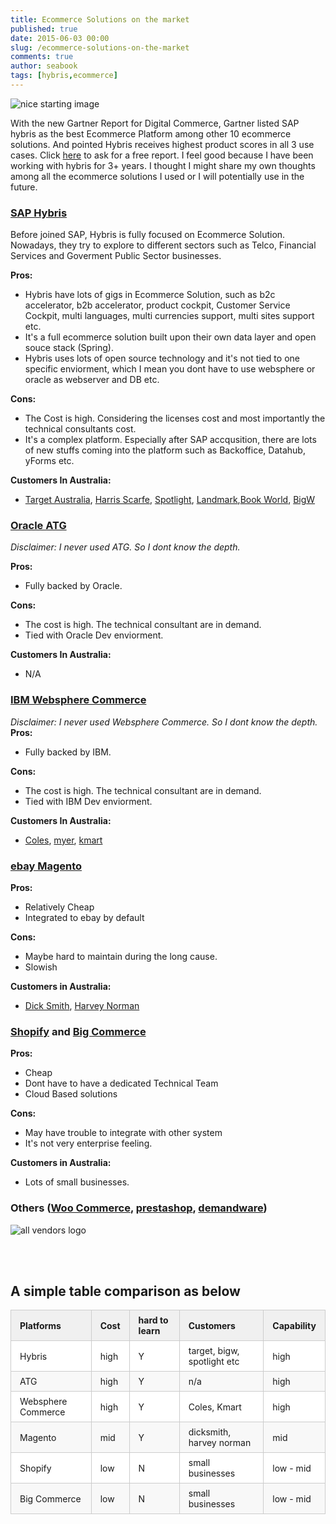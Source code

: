 ```yaml
---
title: Ecommerce Solutions on the market
published: true
date: 2015-06-03 00:00
slug: /ecommerce-solutions-on-the-market
comments: true
author: seabook
tags: [hybris,ecommerce]
---
```



![nice starting image][ecommerce_cart]

With the new Gartner Report for Digital Commerce, Gartner listed SAP hybris as the best Ecommerce Platform among other 10 ecommerce solutions.
And pointed Hybris receives highest product scores in all 3 use cases. Click [here](mailto:admin@kungfusoftware.net) to ask for a free report.
I feel good because I have been working with hybris for 3+ years. I thought I might share my own thoughts among all the ecommerce solutions I used or I will potentially use in the future.

### **[SAP Hybris](https://www.hybris.com)**
Before joined SAP, Hybris is fully focused on Ecommerce Solution. Nowadays, they try to explore to different sectors such as Telco, Financial Services and Goverment Public Sector businesses.

**Pros:**
  - Hybris have lots of gigs in Ecommerce Solution, such as b2c accelerator, b2b accelerator, product cockpit, Customer Service Cockpit, multi languages, multi currencies support, multi sites support etc.
  - It's a full ecommerce solution built upon their own data layer and open souce stack (Spring).
  - Hybris uses lots of open source technology and it's not tied to one specific enviorment, which I mean you dont have to use websphere or oracle as webserver and DB etc.

**Cons:**
  - The Cost is high. Considering the licenses cost and most importantly the technical consultants cost.
  - It's a complex platform. Especially after SAP accqusition, there are lots of new stuffs coming into the platform such as Backoffice, Datahub, yForms etc.

**Customers In Australia:**
  - [Target Australia](https://target.com.au), [Harris Scarfe](http://www.harrisscarfe.com.au), [Spotlight](https://www.spotlight.com.au/), [Landmark](http://www.landmark.com.au/),[Book World](http://www.bookworld.com.au/), [BigW](https://www.bigw.com.au)


### **[Oracle ATG](http://www.oracle.com/us/products/applications/commerce/commerce-platform/overview/index.html)**
*Disclaimer: I never used ATG. So I dont know the depth.*

**Pros:**
  - Fully backed by Oracle.

**Cons:**
  - The cost is high. The technical consultant are in demand.
  - Tied with Oracle Dev enviorment.

**Customers In Australia:**
  - N/A

### **[IBM Websphere Commerce](http://www-03.ibm.com/software/products/en/websphere-commerce)**
*Disclaimer: I never used Websphere Commerce. So I dont know the depth.*
**Pros:**
  - Fully backed by IBM.

**Cons:**
  - The cost is high. The technical consultant are in demand.
  - Tied with IBM Dev enviorment.

**Customers In Australia:**
  - [Coles](http://shop.coles.com.au), [myer](http://myer.com.au), [kmart](http://www.kmart.com.au)

### **[ebay Magento](http://magento.com/company/overview)**
**Pros:**
  - Relatively Cheap
  - Integrated to ebay by default

**Cons:**
  - Maybe hard to maintain during the long cause.
  - Slowish

**Customers in Australia:**
  - [Dick Smith](https://www.dicksmith.com.au), [Harvey Norman](https://www.harveynorman.com.au)

### **[Shopify](http://www.shopify.com.au)** and **[Big Commerce](https://www.bigcommerce.com)**
**Pros:**
  - Cheap
  - Dont have to have a dedicated Technical Team
  - Cloud Based solutions

**Cons:**
  - May have trouble to integrate with other system
  - It's not very enterprise feeling.

**Customers in Australia:**
  - Lots of small businesses.

### **Others ([Woo Commerce](http://www.woothemes.com/woocommerce/), [prestashop](https://www.prestashop.com/), [demandware](http://www.demandware.com/))**


![all vendors logo][ecommerce_logos]

<br>
<br>

## A simple table comparison as below

<table style="margin: 1.2em 0px;padding: 0px; border-collapse: collapse; border-spacing: 0px; font-family: inherit; font-size: inherit; font-style: inherit; font-variant: inherit; font-weight: inherit; font-stretch: inherit; line-height: inherit; border: 0px;">
<thead>
<tr style="border-width: 1px 0px 0px; border-top-style: solid; border-top-color: rgb(204, 204, 204); margin: 0px; padding: 0px; background-color: white;">
<th style="text-align:left; font-size: 1em; border: 1px solid rgb(204, 204, 204); margin: 0px; padding: 0.5em 1em;font-weight: bold; background-color: rgb(240, 240, 240);">Platforms</th>
<th style="text-align:left; font-size: 1em; border: 1px solid rgb(204, 204, 204); margin: 0px; padding: 0.5em 1em;font-weight: bold; background-color: rgb(240, 240, 240);">Cost</th>
<th style="text-align:left; font-size: 1em; border: 1px solid rgb(204, 204, 204); margin: 0px; padding: 0.5em 1em;font-weight: bold; background-color: rgb(240, 240, 240);">hard to learn</th>
<th style="text-align:left; font-size: 1em; border: 1px solid rgb(204, 204, 204); margin: 0px; padding: 0.5em 1em;font-weight: bold; background-color: rgb(240, 240, 240);">Customers</th>
<th style="text-align:left; font-size: 1em; border: 1px solid rgb(204, 204, 204); margin: 0px; padding: 0.5em 1em;font-weight: bold; background-color: rgb(240, 240, 240);">Capability</th>
</tr>
</thead>
<tbody style="margin: 0px; padding: 0px; border: 0px;">
<tr style="border-width: 1px 0px 0px; border-top-style: solid; border-top-color: rgb(204, 204, 204); margin: 0px; padding: 0px; background-color: white;">
<td style="text-align:left; font-size: 1em; border: 1px solid rgb(204, 204, 204); margin: 0px; padding: 0.5em 1em;">Hybris</td>
<td style="text-align:left; font-size: 1em; border: 1px solid rgb(204, 204, 204); margin: 0px; padding: 0.5em 1em;">high</td>
<td style="text-align:left; font-size: 1em; border: 1px solid rgb(204, 204, 204); margin: 0px; padding: 0.5em 1em;">Y</td>
<td style="text-align:left; font-size: 1em; border: 1px solid rgb(204, 204, 204); margin: 0px; padding: 0.5em 1em;">target, bigw, spotlight etc</td>
<td style="text-align:left; font-size: 1em; border: 1px solid rgb(204, 204, 204); margin: 0px; padding: 0.5em 1em;">high</td>
</tr>
<tr style="border-width: 1px 0px 0px; border-top-style: solid; border-top-color: rgb(204, 204, 204); margin: 0px; padding: 0px; background-color: white;background-color: rgb(248, 248, 248);">
<td style="text-align:left; font-size: 1em; border: 1px solid rgb(204, 204, 204); margin: 0px; padding: 0.5em 1em;">ATG</td>
<td style="text-align:left; font-size: 1em; border: 1px solid rgb(204, 204, 204); margin: 0px; padding: 0.5em 1em;">high</td>
<td style="text-align:left; font-size: 1em; border: 1px solid rgb(204, 204, 204); margin: 0px; padding: 0.5em 1em;">Y</td>
<td style="text-align:left; font-size: 1em; border: 1px solid rgb(204, 204, 204); margin: 0px; padding: 0.5em 1em;">n/a</td>
<td style="text-align:left; font-size: 1em; border: 1px solid rgb(204, 204, 204); margin: 0px; padding: 0.5em 1em;">high</td>
</tr>
<tr style="border-width: 1px 0px 0px; border-top-style: solid; border-top-color: rgb(204, 204, 204); margin: 0px; padding: 0px; background-color: white;">
<td style="text-align:left; font-size: 1em; border: 1px solid rgb(204, 204, 204); margin: 0px; padding: 0.5em 1em;">Websphere Commerce</td>
<td style="text-align:left; font-size: 1em; border: 1px solid rgb(204, 204, 204); margin: 0px; padding: 0.5em 1em;">high</td>
<td style="text-align:left; font-size: 1em; border: 1px solid rgb(204, 204, 204); margin: 0px; padding: 0.5em 1em;">Y</td>
<td style="text-align:left; font-size: 1em; border: 1px solid rgb(204, 204, 204); margin: 0px; padding: 0.5em 1em;">Coles, Kmart</td>
<td style="text-align:left; font-size: 1em; border: 1px solid rgb(204, 204, 204); margin: 0px; padding: 0.5em 1em;">high</td>
</tr>
<tr style="border-width: 1px 0px 0px; border-top-style: solid; border-top-color: rgb(204, 204, 204); margin: 0px; padding: 0px; background-color: white;background-color: rgb(248, 248, 248);">
<td style="text-align:left; font-size: 1em; border: 1px solid rgb(204, 204, 204); margin: 0px; padding: 0.5em 1em;">Magento</td>
<td style="text-align:left; font-size: 1em; border: 1px solid rgb(204, 204, 204); margin: 0px; padding: 0.5em 1em;">mid</td>
<td style="text-align:left; font-size: 1em; border: 1px solid rgb(204, 204, 204); margin: 0px; padding: 0.5em 1em;">Y</td>
<td style="text-align:left; font-size: 1em; border: 1px solid rgb(204, 204, 204); margin: 0px; padding: 0.5em 1em;">dicksmith, harvey norman</td>
<td style="text-align:left; font-size: 1em; border: 1px solid rgb(204, 204, 204); margin: 0px; padding: 0.5em 1em;">mid</td>
</tr>
<tr style="border-width: 1px 0px 0px; border-top-style: solid; border-top-color: rgb(204, 204, 204); margin: 0px; padding: 0px; background-color: white;">
<td style="text-align:left; font-size: 1em; border: 1px solid rgb(204, 204, 204); margin: 0px; padding: 0.5em 1em;">Shopify</td>
<td style="text-align:left; font-size: 1em; border: 1px solid rgb(204, 204, 204); margin: 0px; padding: 0.5em 1em;">low</td>
<td style="text-align:left; font-size: 1em; border: 1px solid rgb(204, 204, 204); margin: 0px; padding: 0.5em 1em;">N</td>
<td style="text-align:left; font-size: 1em; border: 1px solid rgb(204, 204, 204); margin: 0px; padding: 0.5em 1em;">small businesses</td>
<td style="text-align:left; font-size: 1em; border: 1px solid rgb(204, 204, 204); margin: 0px; padding: 0.5em 1em;">low - mid</td>
</tr>
<tr style="border-width: 1px 0px 0px; border-top-style: solid; border-top-color: rgb(204, 204, 204); margin: 0px; padding: 0px; background-color: white;background-color: rgb(248, 248, 248);">
<td style="text-align:left; font-size: 1em; border: 1px solid rgb(204, 204, 204); margin: 0px; padding: 0.5em 1em;">Big Commerce</td>
<td style="text-align:left; font-size: 1em; border: 1px solid rgb(204, 204, 204); margin: 0px; padding: 0.5em 1em;">low</td>
<td style="text-align:left; font-size: 1em; border: 1px solid rgb(204, 204, 204); margin: 0px; padding: 0.5em 1em;">N</td>
<td style="text-align:left; font-size: 1em; border: 1px solid rgb(204, 204, 204); margin: 0px; padding: 0.5em 1em;">small businesses</td>
<td style="text-align:left; font-size: 1em; border: 1px solid rgb(204, 204, 204); margin: 0px; padding: 0.5em 1em;">low - mid</td>
</tr>
</tbody>
</table>


[ecommerce_cart]: http://outfresh.com/wp-content/uploads/2015/03/ecommerce2.jpg
[ecommerce_logos]: http://pathmarksolutions.com/wp-content/uploads/2012/03/Ecommerce-logo-panel1.png
